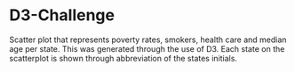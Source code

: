 # D3-Challenge
Scatter plot that represents poverty rates, smokers, health care and median age per state. This was generated through the use of D3. Each state on the scatterplot is shown through abbreviation of the states initials. 
